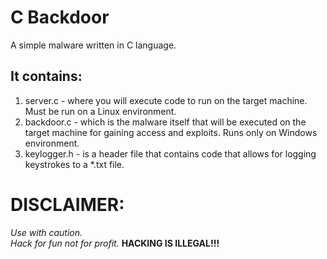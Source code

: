 # C Backdoor
A simple malware written in C language.

It contains: 
---
1. server.c - where you will execute code to run on the target machine. Must be run on a Linux environment.
2. backdoor.c - which is the malware itself that will be executed on the target machine for gaining access and exploits. Runs only on Windows environment.
3. keylogger.h - is a header file that contains code that allows for logging keystrokes to a *.txt file.

# DISCLAIMER:
_Use with caution._ \
_Hack for fun not for profit._
**HACKING IS ILLEGAL!!!**